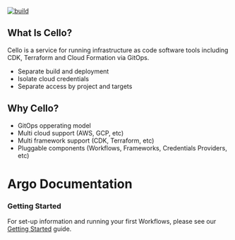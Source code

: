 [![build](https://github.com/cello-proj/cello/actions/workflows/build.yaml/badge.svg)](https://github.com/cello-proj/cello/actions/workflows/build.yaml)

## What Is Cello?

Cello is a service for running infrastructure as code software tools
including CDK, Terraform and Cloud Formation via GitOps.

- Separate build and deployment
- Isolate cloud credentials
- Separate access by project and targets

## Why Cello?

- GitOps opperating model
- Multi cloud support (AWS, GCP, etc)
- Multi framework support (CDK, Terraform, etc)
- Pluggable components (Workflows, Frameworks, Credentials Providers, etc)

# Argo Documentation

### Getting Started

For set-up information and running your first Workflows, please see our [Getting Started](quickstart.md) guide.

